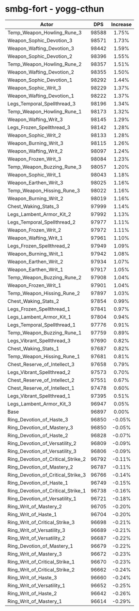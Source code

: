 # smbg-fort - yogg-cthun
| Actor | DPS | Increase |
|---|:---:|:---:|
|Temp_Weapon_Howling_Rune_3|98588|1.75%|
|Weapon_Sophic_Devotion_3|98571|1.73%|
|Weapon_Wafting_Devotion_3|98442|1.59%|
|Weapon_Sophic_Devotion_2|98396|1.55%|
|Temp_Weapon_Howling_Rune_2|98357|1.51%|
|Weapon_Wafting_Devotion_2|98355|1.50%|
|Weapon_Sophic_Devotion_1|98292|1.44%|
|Weapon_Sophic_Writ_3|98229|1.37%|
|Weapon_Wafting_Devotion_1|98222|1.37%|
|Legs_Temporal_Spellthread_3|98196|1.34%|
|Temp_Weapon_Howling_Rune_1|98173|1.32%|
|Weapon_Wafting_Writ_3|98145|1.29%|
|Legs_Frozen_Spellthread_3|98142|1.28%|
|Weapon_Sophic_Writ_2|98133|1.28%|
|Weapon_Burning_Writ_3|98115|1.26%|
|Weapon_Wafting_Writ_2|98097|1.24%|
|Weapon_Frozen_Writ_3|98084|1.23%|
|Temp_Weapon_Buzzing_Rune_3|98057|1.20%|
|Weapon_Sophic_Writ_1|98043|1.18%|
|Weapon_Earthen_Writ_3|98025|1.16%|
|Temp_Weapon_Hissing_Rune_3|98022|1.16%|
|Weapon_Burning_Writ_2|98019|1.16%|
|Chest_Waking_Stats_3|97999|1.14%|
|Legs_Lambent_Armor_Kit_2|97992|1.13%|
|Legs_Temporal_Spellthread_2|97977|1.11%|
|Weapon_Frozen_Writ_2|97972|1.11%|
|Weapon_Wafting_Writ_1|97961|1.10%|
|Legs_Frozen_Spellthread_2|97949|1.09%|
|Weapon_Burning_Writ_1|97942|1.08%|
|Weapon_Earthen_Writ_2|97934|1.07%|
|Weapon_Earthen_Writ_1|97917|1.05%|
|Temp_Weapon_Buzzing_Rune_2|97908|1.04%|
|Weapon_Frozen_Writ_1|97901|1.04%|
|Temp_Weapon_Hissing_Rune_2|97897|1.03%|
|Chest_Waking_Stats_2|97854|0.99%|
|Legs_Frozen_Spellthread_1|97841|0.97%|
|Legs_Lambent_Armor_Kit_1|97804|0.94%|
|Legs_Temporal_Spellthread_1|97776|0.91%|
|Temp_Weapon_Buzzing_Rune_1|97759|0.89%|
|Legs_Vibrant_Spellthread_3|97690|0.82%|
|Chest_Waking_Stats_1|97687|0.82%|
|Temp_Weapon_Hissing_Rune_1|97681|0.81%|
|Chest_Reserve_of_Intellect_3|97658|0.79%|
|Legs_Vibrant_Spellthread_2|97573|0.70%|
|Chest_Reserve_of_Intellect_2|97551|0.67%|
|Chest_Reserve_of_Intellect_1|97478|0.60%|
|Legs_Vibrant_Spellthread_1|97395|0.51%|
|Legs_Lambent_Armor_Kit_3|96947|0.05%|
|Base|96897|0.00%|
|Ring_Devotion_of_Haste_3|96850|-0.05%|
|Ring_Devotion_of_Mastery_3|96850|-0.05%|
|Ring_Devotion_of_Haste_2|96828|-0.07%|
|Ring_Devotion_of_Versatility_2|96809|-0.09%|
|Ring_Devotion_of_Versatility_3|96806|-0.09%|
|Ring_Devotion_of_Critical_Strike_2|96792|-0.11%|
|Ring_Devotion_of_Mastery_2|96787|-0.11%|
|Ring_Devotion_of_Critical_Strike_3|96766|-0.14%|
|Ring_Devotion_of_Haste_1|96749|-0.15%|
|Ring_Devotion_of_Critical_Strike_1|96738|-0.16%|
|Ring_Devotion_of_Versatility_1|96721|-0.18%|
|Ring_Writ_of_Mastery_2|96705|-0.20%|
|Ring_Writ_of_Haste_1|96704|-0.20%|
|Ring_Writ_of_Critical_Strike_3|96698|-0.21%|
|Ring_Writ_of_Versatility_3|96689|-0.21%|
|Ring_Writ_of_Versatility_2|96687|-0.22%|
|Ring_Devotion_of_Mastery_1|96679|-0.22%|
|Ring_Writ_of_Mastery_3|96672|-0.23%|
|Ring_Writ_of_Critical_Strike_1|96670|-0.23%|
|Ring_Writ_of_Critical_Strike_2|96662|-0.24%|
|Ring_Writ_of_Haste_3|96660|-0.24%|
|Ring_Writ_of_Versatility_1|96652|-0.25%|
|Ring_Writ_of_Haste_2|96642|-0.26%|
|Ring_Writ_of_Mastery_1|96614|-0.29%|
